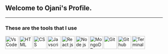 ## Welcome to Ojani's Profile.

---

### These are the tools that I use
<img align="left" alt="VsCode" width="42px" src="https://upload.wikimedia.org/wikipedia/commons/thumb/9/9a/Visual_Studio_Code_1.35_icon.svg/1024px-Visual_Studio_Code_1.35_icon.svg.png">
<img align="left" alt="HTML" width="42px" src="https://www.w3.org/html/logo/downloads/HTML5_Logo_512.png">
<img align="left" alt="CSS" width="42px" src="https://upload.wikimedia.org/wikipedia/commons/thumb/d/d5/CSS3_logo_and_wordmark.svg/1200px-CSS3_logo_and_wordmark.svg.png">
<img align="left" alt="Javscript" width="42px" src="https://upload.wikimedia.org/wikipedia/commons/thumb/9/99/Unofficial_JavaScript_logo_2.svg/1024px-Unofficial_JavaScript_logo_2.svg.png">
<img align="left" alt="React js" width="42px" src="https://cdn4.iconfinder.com/data/icons/logos-3/600/React.js_logo-512.png">
<img align="left" alt="Node js" width="42px" src="https://cdn2.iconfinder.com/data/icons/nodejs-1/512/nodejs-512.png">
<img align="left" alt="MongoDB" height="42px" src="https://cdn4.iconfinder.com/data/icons/logos-3/512/mongodb-2-512.png">
<img align="left" alt="Git" width="42px" src="https://cdn3.iconfinder.com/data/icons/social-media-2169/24/social_media_social_media_logo_git-512.png">
<img align="left" alt="Github" width="42px" src="https://cdn0.iconfinder.com/data/icons/octicons/1024/mark-github-512.png">
<img align="left" alt="Terminal" width="42px" src="https://cdn2.iconfinder.com/data/icons/solid-apps-and-programming/32/Applications_and_Programming_terminal_access_pc_computer_screen-512.png">
